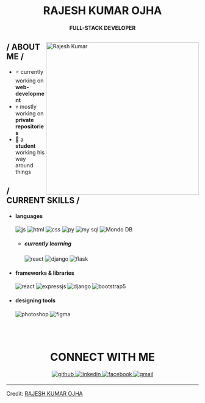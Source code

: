   <p align="center"><h1 align='center'>RAJESH KUMAR OJHA</h1><h4 align='center'>FULL-STACK DEVELOPER</h4> </p>
<div>
<img align="right" width="400" height='400' alt="Rajesh Kumar" src="https://i.pinimg.com/736x/e7/43/a0/e743a0061fe609e47d02adaa1ffaf7fc.jpg">
<h2> / ABOUT ME /</h2>
<ul>
<li>⭐ currently working on <strong>web-development</strong></li>
<li>💀 mostly working on <strong>private repositories</strong></li>
<li>👾 a <strong>student</strong> working his way around things</li>
</ul>
<h2> / CURRENT SKILLS / </h2>
<ul>
<li>
<h4> languages </h4>
<img src="https://img.shields.io/badge/JavaScript-323330?style=for-the-badge&amp;logo=javascript&amp;logoColor=F7DF1E" alt="js">
<img src="https://img.shields.io/badge/HTML5-E34F26?style=for-the-badge&amp;logo=html5&amp;logoColor=white" alt="html">
<img src="https://img.shields.io/badge/CSS3-1572B6?style=for-the-badge&amp;logo=css3&amp;logoColor=white" alt="css">
<img src="https://img.shields.io/badge/Python-14354C?style=for-the-badge&logo=python&logoColor=white" alt="py">
<img src="https://img.shields.io/badge/MySQL-00000F?style=for-the-badge&logo=mysql&logoColor=white" alt="my sql">
<img src="https://img.shields.io/badge/MongoDB-4EA94B?style=for-the-badge&logo=mongodb&logoColor=white" alt="Mondo DB">
<ul>
<li>
<h5> currently learning </h5>
<img src="https://img.shields.io/badge/React-20232A?style=for-the-badge&logo=react&logoColor=61DAFB" alt="react">
<img src="https://img.shields.io/badge/Django-092E20?style=for-the-badge&logo=django&logoColor=white" alt="django">
<img src="https://img.shields.io/badge/Flask-000000?style=for-the-badge&logo=flask&logoColor=white" alt="flask">
</li>
</ul>
</li>
<li>
<h4> frameworks &amp; libraries </h4>
<img src="https://img.shields.io/badge/React-20232A?style=for-the-badge&logo=react&logoColor=61DAFB" alt="react">
<img src="https://img.shields.io/badge/express.js-%23404d59.svg?style=for-the-badge&amp;logo=express&amp;logoColor=%2361DAFB" alt="expressjs">
<img src="https://img.shields.io/badge/Django-092E20?style=for-the-badge&logo=django&logoColor=white" alt="django">
<img src="https://img.shields.io/badge/bootstrap-%23563D7C.svg?style=for-the-badge&amp;logo=bootstrap&amp;logoColor=white" alt="bootstrap5">
</li>
<li>
<h4> designing tools </h4>
<img src="https://img.shields.io/badge/adobe%20photoshop-%2331A8FF.svg?style=for-the-badge&amp;logo=adobe%20photoshop&amp;logoColor=white" alt="photoshop">
<img src="https://img.shields.io/badge/figma-%23F24E1E.svg?style=for-the-badge&amp;logo=figma&amp;logoColor=white" alt="figma">
<p><br><br></p>
</li>
</ul>
  </div>

  <div align="center">
    <h1>CONNECT WITH ME</h1>
<a href="https://github.com/rajeshkumarojha-dev" target="_blank">
<img src=https://img.shields.io/badge/github-%2324292e.svg?&style=for-the-badge&logo=github&logoColor=white alt=github style="margin-bottom: 5px;" />
</a>
<a href="https://www.linkedin.com/in/rajesh-kumar-ojha/" target="_blank">
<img src=https://img.shields.io/badge/linkedin-%231E77B5.svg?&style=for-the-badge&logo=linkedin&logoColor=white alt=linkedin style="margin-bottom: 5px;" />
</a>
<a href="https://www.facebook.com/rajeshkumar.ojha.7549/" target="_blank">
<img src=https://img.shields.io/badge/facebook-%232E87FB.svg?&style=for-the-badge&logo=facebook&logoColor=white alt=facebook style="margin-bottom: 5px;" />
</a>
<a href="mailto: rajeshkumarojha.dev@gmail.com" target="_blank">
<img src=https://img.shields.io/badge/Gmail-D14836?style=for-the-badge&logo=gmail&logoColor=white alt=gmail style="margin-bottom: 5px;" />
</a>  
</div>  
<hr>
<p>Credit: <a href="https://github.com/rajeshkumarojha-dev">RAJESH KUMAR OJHA</a></p>

